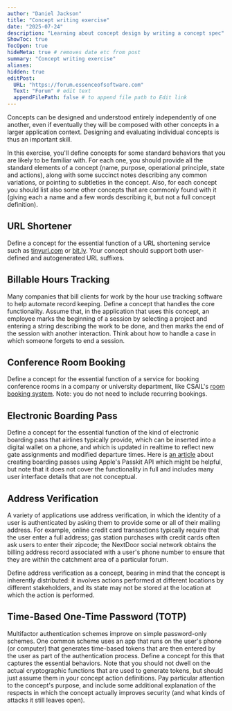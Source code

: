 ```yaml
---
author: "Daniel Jackson"
title: "Concept writing exercise"
date: "2025-07-24"
description: "Learning about concept design by writing a concept spec"
ShowToc: true
TocOpen: true
hideMeta: true # removes date etc from post
summary: "Concept writing exercise"
aliases:
hidden: true 
editPost:
  URL: "https://forum.essenceofsoftware.com"
  Text: "Forum" # edit text
  appendFilePath: false # to append file path to Edit link
---
```

Concepts can be designed and understood entirely independently of one another, even if eventually they will be composed with other concepts in a larger application context. Designing and evaluating individual concepts is thus an important skill.

In this exercise, you'll define concepts for some standard behaviors that you are likely to be familiar with. For each one, you should provide all the standard elements of a concept (name, purpose, operational principle, state and actions), along with some succinct notes describing any common variations, or pointing to subtleties in the concept. Also, for each concept you should list also some other concepts that are commonly found with it (giving each a name and a few words describing it, but not a full concept definition).

## URL Shortener
Define a concept for the essential function of a URL shortening service such as [tinyurl.com](tinyurl.com) or [bit.ly](http://bit.ly). Your concept should support both user-defined and autogenerated URL suffixes.

## Billable Hours Tracking
Many companies that bill clients for work by the hour use tracking software to help automate record keeping. Define a concept that handles the core functionality. Assume that, in the application that uses this concept, an employee marks the beginning of a session by selecting a project and entering a string describing the work to be done, and then marks the end of the session with another interaction. Think about how to handle a case in which someone forgets to end a session.

## Conference Room Booking
Define a concept for the essential function of a service for booking conference rooms in a company or university department, like CSAIL's [room booking system](https://tig.csail.mit.edu/events-reservations/reserve/). Note: you do not need to include recurring bookings.

## Electronic Boarding Pass
Define a concept for the essential function of the kind of electronic boarding pass that airlines typically provide, which can be inserted into a digital wallet on a phone, and which is updated in realtime to reflect new gate assignments and modified departure times. Here is [an article](https://help.passkit.com/en/articles/4042095-creating-boarding-passes-for-apple-google-wallet#need-further-customisation) about creating boarding passes using Apple's Passkit API which might be helpful, but note that it does not cover the functionality in full and includes many user interface details that are not conceptual.

## Address Verification
A variety of applications use address verification, in which the identity of a user is authenticated by asking them to provide some or all of their mailing address. For example, online credit card transactions typically require that the user enter a full address; gas station purchases with credit cards often ask users to enter their zipcode; the NextDoor social network obtains the billing address record associated with a user's phone number to ensure that they are within the catchment area of a particular forum.

Define address verification as a concept, bearing in mind that the concept is inherently distributed: it involves actions performed at different locations by different stakeholders, and its state may not be stored at the location at which the action is performed.

## Time-Based One-Time Password (TOTP)
Multifactor authentication schemes improve on simple password-only schemes. One common scheme uses an app that runs on the user's phone (or computer) that generates time-based tokens that are then entered by the user as part of the authentication process. Define a concept for this that captures the essential behaviors. Note that you should not dwell on the actual cryptographic functions that are used to generate tokens, but should just assume them in your concept action definitions. Pay particular attention to the concept's purpose, and include some additional explanation of the respects in which the concept actually improves security (and what kinds of attacks it still leaves open).

